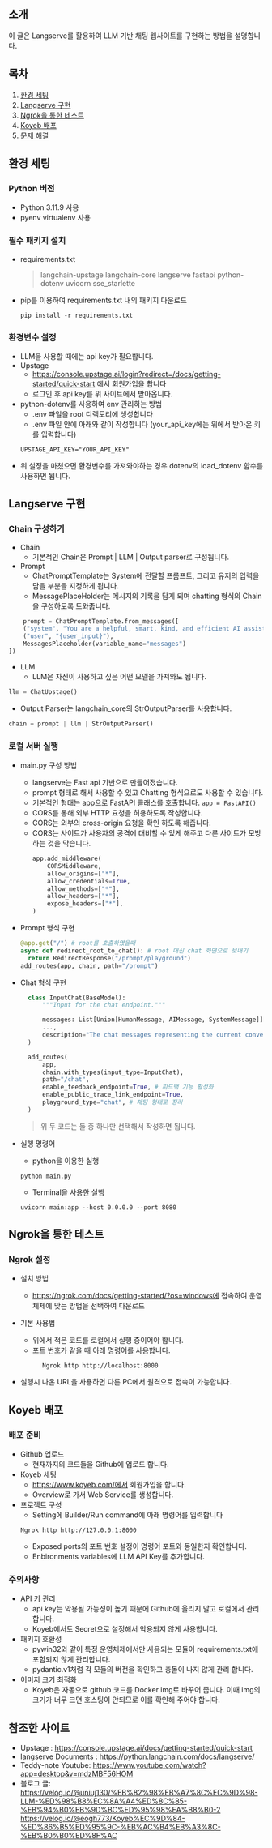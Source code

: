 ## 소개

이 글은 Langserve를 활용하여 LLM 기반 채팅 웹사이트를 구현하는 방법을 설명합니다.

## 목차

1. [환경 세팅](#환경-세팅)
2. [Langserve 구현](#langserve-구현)
3. [Ngrok을 통한 테스트](#ngrok을-통한-테스트)
4. [Koyeb 배포](#koyeb-배포)
5. [문제 해결](#문제-해결)

## 환경 세팅

### Python 버전

- Python 3.11.9 사용
- pyenv virtualenv 사용

### 필수 패키지 설치

- requirements.txt

  > langchain-upstage
  > langchain-core
  > langserve
  > fastapi
  > python-dotenv
  > uvicorn
  > sse_starlette

- pip를 이용하여 requirements.txt 내의 패키지 다운로드
  ```terminal
  pip install -r requirements.txt
  ```

### 환경변수 설정

- LLM을 사용할 때에는 api key가 필요합니다.
- Upstage
  - https://console.upstage.ai/login?redirect=/docs/getting-started/quick-start 에서 회원가입을 합니다
  - 로그인 후 api key를 위 사이트에서 받아옵니다.
- python-dotenv를 사용하여 env 관리하는 방법
  - .env 파일을 root 디렉토리에 생성합니다
  - .env 파일 안에 아래와 같이 작성합니다 (your_api_key에는 위에서 받아온 키를 입력합니다)
  ```
  UPSTAGE_API_KEY="YOUR_API_KEY"
  ```
- 위 설정을 마쳤으면 환경변수를 가져와야하는 경우 dotenv의 load_dotenv 함수를 사용하면 됩니다.

## Langserve 구현

### Chain 구성하기

- Chain
  - 기본적인 Chain은 Prompt | LLM | Output parser로 구성됩니다.
- Prompt
  - ChatPromptTemplate는 System에 전달할 프롬프트, 그리고 유저의 입력을 담을 부분을 지정하게 됩니다.
  - MessagePlaceHolder는 메시지의 기록을 담게 되며 chatting 형식의 Chain을 구성하도록 도와줍니다.

```python
    prompt = ChatPromptTemplate.from_messages([
    ("system", "You are a helpful, smart, kind, and efficient AI assistant. You always fulfill the user's requests to the best of your ability. You always answer succinctly. You must answer in Korean."),
    ("user", "{user_input}"),
    MessagesPlaceholder(variable_name="messages")
])
```

- LLM
  - LLM은 자신이 사용하고 싶은 어떤 모델을 가져와도 됩니다.

```python
llm = ChatUpstage()
```

- Output Parser는 langchain_core의 StrOutputParser를 사용합니다.

```python
chain = prompt | llm | StrOutputParser()
```

### 로컬 서버 실행

- main.py 구성 방법
  - langserve는 Fast api 기반으로 만들어졌습니다.
  - prompt 형태로 해서 사용할 수 있고 Chatting 형식으로도 사용할 수 있습니다.
  - 기본적인 형태는 app으로 FastAPI 클래스를 호출합니다.
    `app = FastAPI()`
  - CORS를 통해 외부 HTTP 요청을 허용하도록 작성합니다.
  - CORS는 외부의 cross-origin 요청을 확인 하도록 해줍니다.
  - CORS는 사이트가 사용자의 공격에 대비할 수 있게 해주고 다른 사이트가 모방하는 것을 막습니다.
    ```python
    app.add_middleware(
        CORSMiddleware,
        allow_origins=["*"],
        allow_credentials=True,
        allow_methods=["*"],
        allow_headers=["*"],
        expose_headers=["*"],
    )
    ```
- Prompt 형식 구현
  ```python
  @app.get("/") # root를 호출하였을때
  async def redirect_root_to_chat(): # root 대신 chat 화면으로 보내기
    return RedirectResponse("/prompt/playground")
  add_routes(app, chain, path="/prompt")
  ```
- Chat 형식 구현

  ```python
    class InputChat(BaseModel):
        """Input for the chat endpoint."""

        messages: List[Union[HumanMessage, AIMessage, SystemMessage]] = Field(
        ...,
        description="The chat messages representing the current conversation.",
    )

    add_routes(
        app,
        chain.with_types(input_type=InputChat),
        path="/chat",
        enable_feedback_endpoint=True, # 피드백 기능 활성화
        enable_public_trace_link_endpoint=True,
        playground_type="chat", # 채팅 형태로 정리
    )
  ```

  > 위 두 코드는 둘 중 하나만 선택해서 작성하면 됩니다.

- 실행 명령어
  - python을 이용한 실행
  ```
  python main.py
  ```
  - Terminal을 사용한 실행
  ```terminal
  uvicorn main:app --host 0.0.0.0 --port 8080
  ```

## Ngrok을 통한 테스트

### Ngrok 설정

- 설치 방법
  - https://ngrok.com/docs/getting-started/?os=windows에 접속하여 운영체제에 맞는 방법을 선택하여 다운로드
- 기본 사용법

  - 위에서 적은 코드를 로컬에서 실행 중이어야 합니다.
  - 포트 번호가 같을 때 아래 명령어를 사용합니다.

  ```terminal
        Ngrok http http://localhost:8000
  ```

- 실행시 나온 URL을 사용하면 다른 PC에서 원격으로 접속이 가능합니다.

## Koyeb 배포

### 배포 준비

- Github 업로드
  - 현재까지의 코드들을 Github에 업로드 합니다.
- Koyeb 세팅
  - https://www.koyeb.com/에서 회원가입을 합니다.
  - Overview로 가서 Web Service를 생성합니다.
- 프로젝트 구성
  - Setting에 Builder/Run command에 아래 명령어를 입력합니다
  ```terminal
  Ngrok http http://127.0.0.1:8000
  ```
  - Exposed ports의 포트 번호 설정이 명령어 포트와 동일한지 확인합니다.
  - Enbironments variables에 LLM API Key를 추가합니다.

### 주의사항

- API 키 관리
  - api key는 악용될 가능성이 높기 때문에 Github에 올리지 말고 로컬에서 관리합니다.
  - Koyeb에서도 Secret으로 설정해서 악용되지 않게 사용합니다.
- 패키지 호환성
  - pywin32와 같이 특정 운영체제에서만 사용되는 모듈이 requirements.txt에 포함되지 않게 관리합니다.
  - pydantic.v1처럼 각 모듈의 버전을 확인하고 충돌이 나지 않게 관리 합니다.
- 이미지 크기 최적화
  - Koyeb은 자동으로 github 코드를 Docker img로 바꾸어 줍니다. 이때 img의 크기가 너무 크면 호스팅이 안되므로 이를 확인해 주어야 합니다.

## 참조한 사이트

- Upstage : https://console.upstage.ai/docs/getting-started/quick-start
- langserve Documents : https://python.langchain.com/docs/langserve/
- Teddy-note Youtube: https://www.youtube.com/watch?app=desktop&v=mdzMBF56HOM
- 블로그 글: https://velog.io/@uniuj130/%EB%82%98%EB%A7%8C%EC%9D%98-LLM-%ED%98%B8%EC%8A%A4%ED%8C%85-%EB%94%B0%EB%9D%BC%ED%95%98%EA%B8%B0-2
  https://velog.io/@eogh773/Koyeb%EC%9D%84-%ED%86%B5%ED%95%9C-%EB%AC%B4%EB%A3%8C-%EB%B0%B0%ED%8F%AC
